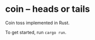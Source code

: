 coin – heads or tails
=====================

Coin toss implemented in Rust.

To get started, run `cargo run`.

